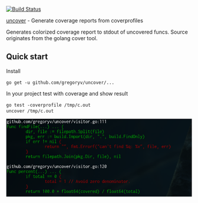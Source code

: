 [![Build Status](https://travis-ci.org/gregoryv/cover.svg?branch=master)](https://travis-ci.org/gregoryv/uncover)

[uncover](https://godoc.org/github.com/gregoryv/uncover) - Generate coverage reports from coverprofiles

Generates colorized coverage report to stdout of uncovered funcs.
Source originates from the golang cover tool.

## Quick start

Install

    go get -u github.com/gregoryv/uncover/...

In your project test with coverage and show result

    go test -coverprofile /tmp/c.out
    uncover /tmp/c.out

![screenshot](screenshot.png)
